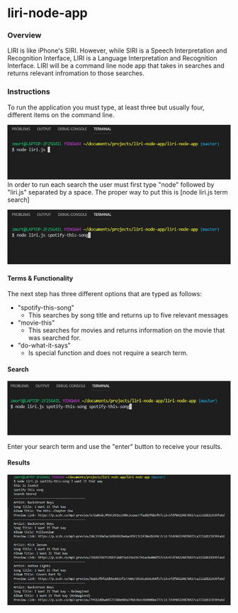 # liri-node-app

### Overview
LIRI is like iPhone's SIRI. However, while SIRI is a Speech Interpretation and Recognition Interface, LIRI is a Language Interpretation and Recognition Interface. LIRI will be a command line node app that takes in searches and returns relevant infromation to those searches.

### Instructions
To run the application you must type, at least three but usually four, different items on the command line.

![liri 1](/images/image1.jpg)
In order to run each search the user must first type "node" followed by "liri.js" separated by a space.
The proper way to put this is [node liri.js term search]

![liri 2](/images/image2.jpg)




#### Terms & Functionality

The next step has three different options that are typed as follows:

- "spotify-this-song"
    - This searches by song title and returns up to five relevant messages
- "movie-this"
    - This searches for movies and returns information on the movie that was searched for.
- "do-what-it-says"
    - Is special function and does not require a search term.
    

#### Search
![liri 3](/images/image3.jpg)

Enter your search term and use the "enter" button to receive your results.</h4>

#### Results
![liri 4](/images/image4.jpg)